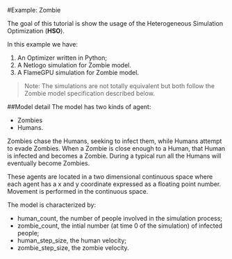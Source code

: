 #Example: Zombie

The goal of this tutorial is show the usage of the Heterogeneous Simulation Optimization (**HSO**).

In this example we have:

1. An Optimizer written in Python;
2. A Netlogo simulation for Zombie model.
3. A FlameGPU simulation for Zombie model.

>Note: The simulations are not totally equivalent but both follow the Zombie model specification described below.

##Model detail
The model has two kinds of agent:

* Zombies
* Humans.

Zombies chase the Humans, seeking to infect them, while Humans attempt to evade Zombies. When a Zombie is close enough to a Human, that Human is infected and becomes a Zombie.
During a typical run all the Humans will eventually become Zombies.

These agents are located in a two dimensional continuous space where each agent has a x and y coordinate expressed as a floating point number. Movement is performed in the continuous space.


The model is characterized by:

* human_count, the number of people involved in the simulation process;
* zombie_count, the intial number (at time 0 of the simulation) of infected people;
* human_step_size, the human velocity;
* zombie_step_size, the zombie velocity.

